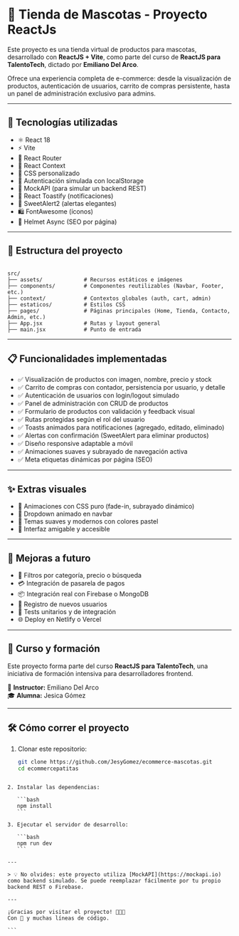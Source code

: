# 🐾 Tienda de Mascotas - Proyecto ReactJs

Este proyecto es una tienda virtual de productos para mascotas, desarrollado con **ReactJS + Vite**, como parte del curso de **ReactJS para TalentoTech**, dictado por **Emiliano Del Arco**.

Ofrece una experiencia completa de e-commerce: desde la visualización de productos, autenticación de usuarios, carrito de compras persistente, hasta un panel de administración exclusivo para admins.

---

## 🚀 Tecnologías utilizadas

- ⚛️ React 18
- ⚡ Vite
- 🧠 React Router
- 🎯 React Context
- 🧼 CSS personalizado
- 🔐 Autenticación simulada con localStorage
- 💾 MockAPI (para simular un backend REST)
- 🔔 React Toastify (notificaciones)
- 🧁 SweetAlert2 (alertas elegantes)
- 🛍️ FontAwesome (íconos)
- 🧪 Helmet Async (SEO por página)

---

## 📁 Estructura del proyecto

```

src/
├── assets/             # Recursos estáticos e imágenes
├── components/         # Componentes reutilizables (Navbar, Footer, etc.)
├── context/            # Contextos globales (auth, cart, admin)
├── estaticos/          # Estilos CSS
├── pages/              # Páginas principales (Home, Tienda, Contacto, Admin, etc.)
├── App.jsx             # Rutas y layout general
├── main.jsx            # Punto de entrada

````

---

## 📋 Funcionalidades implementadas

- ✅ Visualización de productos con imagen, nombre, precio y stock
- ✅ Carrito de compras con contador, persistencia por usuario, y detalle
- ✅ Autenticación de usuarios con login/logout simulado
- ✅ Panel de administración con CRUD de productos
- ✅ Formulario de productos con validación y feedback visual
- ✅ Rutas protegidas según el rol del usuario
- ✅ Toasts animados para notificaciones (agregado, editado, eliminado)
- ✅ Alertas con confirmación (SweetAlert para eliminar productos)
- ✅ Diseño responsive adaptable a móvil
- ✅ Animaciones suaves y subrayado de navegación activa
- ✅ Meta etiquetas dinámicas por página (SEO)

---

## ✨ Extras visuales

- 🎨 Animaciones con CSS puro (fade-in, subrayado dinámico)
- 🎈 Dropdown animado en navbar
- 🌈 Temas suaves y modernos con colores pastel
- 🐾 Interfaz amigable y accesible

---

## 🔮 Mejoras a futuro

- 🔎 Filtros por categoría, precio o búsqueda
- 💳 Integración de pasarela de pagos
- 📦 Integración real con Firebase o MongoDB
- 👤 Registro de nuevos usuarios
- 🧪 Tests unitarios y de integración
- 🌐 Deploy en Netlify o Vercel

---

## 🧠 Curso y formación

Este proyecto forma parte del curso **ReactJS para TalentoTech**, una iniciativa de formación intensiva para desarrolladores frontend.

📘 **Instructor:** Emiliano Del Arco  
🎓 **Alumna:** Jesica Gómez

---

## 🛠️ Cómo correr el proyecto

1. Clonar este repositorio:
   ```bash
   git clone https://github.com/JesyGomez/ecommerce-mascotas.git
   cd ecommercepatitas
````

2. Instalar las dependencias:

   ```bash
   npm install
   ```

3. Ejecutar el servidor de desarrollo:

   ```bash
   npm run dev
   ```

---

> 💡 No olvides: este proyecto utiliza [MockAPI](https://mockapi.io) como backend simulado. Se puede reemplazar fácilmente por tu propio backend REST o Firebase.

---

¡Gracias por visitar el proyecto! 🐶🐱🐾
Con 💙 y muchas líneas de código.

```